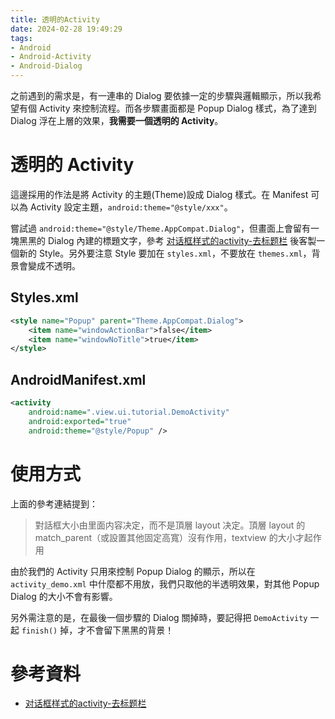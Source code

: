```yaml
---
title: 透明的Activity
date: 2024-02-28 19:49:29
tags:
- Android
- Android-Activity
- Android-Dialog
---
```


之前遇到的需求是，有一連串的 Dialog 要依據一定的步驟與邏輯顯示，所以我希望有個 Activity 來控制流程。而各步驟畫面都是 Popup Dialog 樣式，為了達到 Dialog 浮在上層的效果，**我需要一個透明的 Activity**。
<!-- more -->
# 透明的 Activity

這邊採用的作法是將 Activity 的主題(Theme)設成 Dialog 樣式。在 Manifest 可以為 Activity 設定主題，`android:theme="@style/xxx"`。

嘗試過 `android:theme="@style/Theme.AppCompat.Dialog"`，但畫面上會留有一塊黑黑的 Dialog 內建的標題文字，參考 [对话框样式的activity-去标题栏](https://blog.csdn.net/u010243044/article/details/53504816) 後客製一個新的 Style。另外要注意 Style 要加在 `styles.xml`，不要放在 `themes.xml`，背景會變成不透明。

## Styles.xml
```xml
<style name="Popup" parent="Theme.AppCompat.Dialog">
    <item name="windowActionBar">false</item>
    <item name="windowNoTitle">true</item>
</style>
```

## AndroidManifest.xml
```xml
<activity
    android:name=".view.ui.tutorial.DemoActivity"
    android:exported="true" 
    android:theme="@style/Popup" />

```

# 使用方式

上面的參考連結提到：

> 對話框大小由里面内容决定，而不是頂層 layout 决定。頂層 layout 的 match_parent（或設置其他固定高寬）沒有作用，textview 的大小才起作用

由於我們的 Activity 只用來控制 Popup Dialog 的顯示，所以在 `activity_demo.xml` 中什麼都不用放，我們只取他的半透明效果，對其他 Popup Dialog 的大小不會有影響。

另外需注意的是，在最後一個步驟的 Dialog 關掉時，要記得把 `DemoActivity` 一起 `finish()` 掉，才不會留下黑黑的背景！

# 參考資料
- [对话框样式的activity-去标题栏](https://blog.csdn.net/u010243044/article/details/53504816) 

